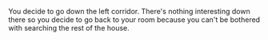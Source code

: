 You decide to go down the left corridor. 
There's nothing interesting down there so you decide to go back to your room because you can't be bothered with searching the rest of the house. 